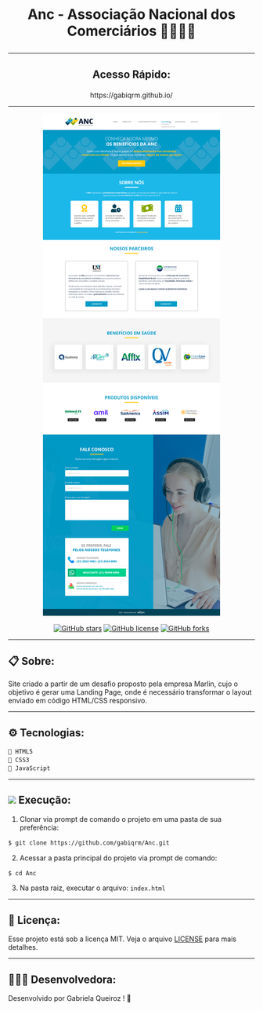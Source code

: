 # <p align="center">Anc - Associação Nacional dos Comerciários 📱👷🏻‍♂️ </p>


---
## <p align="center">Acesso Rápido:</p>
<p align="center">https://gabiqrm.github.io/</p>


---
<p align="center">
   <img src="img/siteAnc.png" alt="Site da Anc"/>
</p>

<div align="center">

[![GitHub stars](https://img.shields.io/github/stars/gabiqrm/Anc)](https://github.com/gabiqrm/Anc)<space> <space>[![GitHub license](https://img.shields.io/github/license/gabiqrm/Anc)](https://github.com/gabiqrm/Anc/blob/master/LICENSE)<space> <space>[![GitHub forks](https://img.shields.io/github/forks/gabiqrm/Anc)](https://github.com/gabiqrm/Anc/)

</div>

---
## 📋 Sobre:

Site criado a partir de um desafio proposto pela empresa Marlin, cujo o objetivo é gerar uma Landing Page, onde é necessário transformar o layout enviado em código HTML/CSS responsivo.

---
## ⚙️ Tecnologias:

```bash
📍 HTML5
📍 CSS3
📍 JavaScript
```

---
## ![](https://img.icons8.com/metro/20/000000/run-command.png) Execução:
1. Clonar via prompt de comando o projeto em uma pasta de sua preferência:
```bash
$ git clone https://github.com/gabiqrm/Anc.git
```
2. Acessar a pasta principal do projeto via prompt de comando:
```bash
$ cd Anc
```
3. Na pasta raiz, executar o arquivo: `index.html`

---
## 🔐 Licença:
Esse projeto está sob a licença MIT. Veja o arquivo [LICENSE](LICENSE) para mais detalhes.

---

## 👩🏻‍💻 Desenvolvedora:

Desenvolvido por Gabriela Queiroz ! 💜